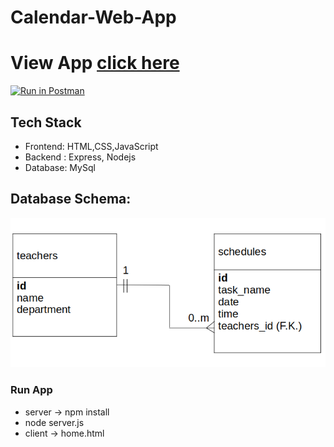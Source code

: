 # Calendar-Web-App
# View App <a href ="https://calendarapps.herokuapp.com/">click here</a>
[![Run in Postman](https://run.pstmn.io/button.svg)](https://app.getpostman.com/run-collection/6d011da370da9aa47b03)
## Tech Stack
* Frontend: HTML,CSS,JavaScript 
* Backend : Express, Nodejs
* Database: MySql
## Database Schema:
  <img src="https://github.com/se-prashant/Calendar-Web-App/blob/master/db_Schema.png" alt="img"> </img>
### Run App 
  * server -> npm install 
  * node server.js
  * client -> home.html

